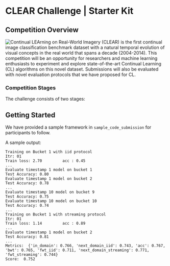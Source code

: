 # CLEAR Challenge | Starter Kit

## Competition Overview
![Continual LEArning on Real-World Imagery (CLEAR)](https://clear-benchmark.github.io/) is the first continual image classification benchmark dataset with a natural temporal evolution of visual concepts in the real world that spans a decade (2004-2014). This competition will be an opportunity for researchers and machine learning enthusiasts to experiment and explore state-of-the-art Continual Learning (CL) algorithms on this novel dataset. Submissions will also be evaluated with novel evaluation protocols that we have proposed for CL. 

### Competition Stages
The challenge consists of two stages:  

## Getting Started
We have provided a sample framework in ```sample_code_submission``` for participants to follow. 

A sample output:
```
Training on Bucket 1 with iid protocol
Itr: 01
Train loss: 2.70         acc : 0.45
...
Evaluate timestamp 1 model on bucket 1
Test Accuracy: 0.80
Evaluate timestamp 1 model on bucket 2
Test Accuracy: 0.78
...
Evaluate timestamp 10 model on bucket 9
Test Accuracy: 0.75
Evaluate timestamp 10 model on bucket 10
Test Accuracy: 0.74
...
Training on Bucket 1 with streaming protocol
Itr: 01
Train loss: 1.14         acc : 0.89
...
Evaluate timestamp 1 model on bucket 2
Test Accuracy: 0.81
...
Metrics:  {'in_domain': 0.766, 'next_domain_iid': 0.743, 'acc': 0.767, 'bwt': 0.765, 'fwt_iid': 0.711, 'next_domain_streaming': 0.771, 'fwt_streaming': 0.744}
Score:  0.752
```
